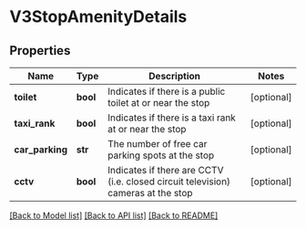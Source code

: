 # V3StopAmenityDetails

## Properties
Name | Type | Description | Notes
------------ | ------------- | ------------- | -------------
**toilet** | **bool** | Indicates if there is a public toilet at or near the stop | [optional] 
**taxi_rank** | **bool** | Indicates if there is a taxi rank at or near the stop | [optional] 
**car_parking** | **str** | The number of free car parking spots at the stop | [optional] 
**cctv** | **bool** | Indicates if there are CCTV (i.e. closed circuit television) cameras at the stop | [optional] 

[[Back to Model list]](../README.md#documentation-for-models) [[Back to API list]](../README.md#documentation-for-api-endpoints) [[Back to README]](../README.md)

